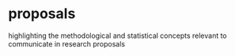 # proposals
highlighting the methodological and statistical concepts relevant to communicate in research proposals
